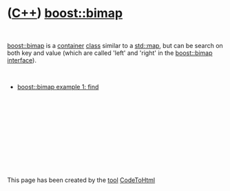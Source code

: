 



 

 

 

 

 

([C++](Cpp.htm)) [boost::bimap](CppBoostBimap.htm)
==================================================

 

[boost::bimap](CppBimap.htm) is a [container](CppContainer.htm)
[class](CppClass.htm) similar to a [std::map](CppMap.htm), but can be
search on both key and value (which are called 'left' and 'right' in the
[boost::bimap](CppBimap.htm) [interface](CppInterface.htm)).

 

-   [boost::bimap example 1: find](CppBimapExample1.htm)

 

 

 

 

 





 




This page has been created by the [tool](Tools.htm)
[CodeToHtml](ToolCodeToHtml.htm)
